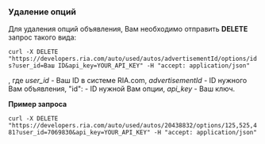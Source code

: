 ### Удаление опций

Для удаления опций объявления, Вам необходимо отправить **DELETE** запрос такого вида:

`curl -X DELETE "https://developers.ria.com/auto/used/autos/advertisementId/options/ids?user_id=Ваш ID&api_key=YOUR_API_KEY" -H "accept: application/json"`

, где *user_id* - Ваш ID в системе RIA.com, *advertisementId* - ID нужного Вам объявления, "id": - ID нужной Вам опции, *api_key* - Ваш ключ.

**Пример запроса**

`curl -X DELETE "https://developers.ria.com/auto/used/autos/20438832/options/125,525,481?user_id=7069830&api_key=YOUR_API_KEY" -H "accept: application/json"`
